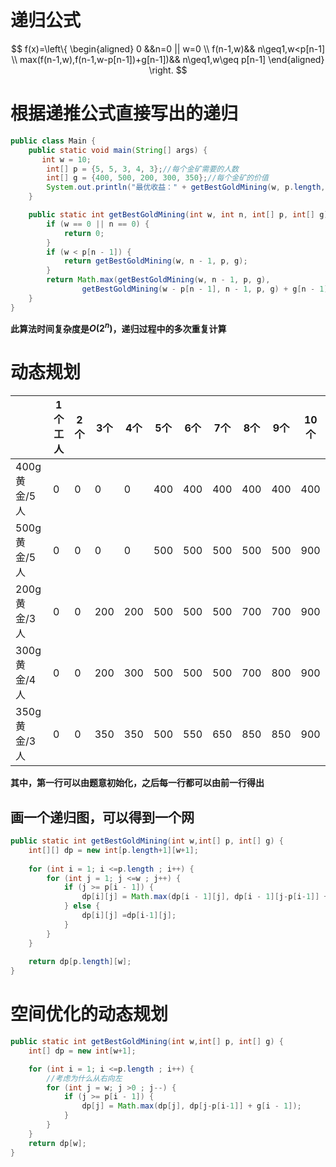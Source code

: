 # 递归公式
$$ f(x)=\left\{
\begin{aligned}
0 &&n=0 || w=0 \\
f(n-1,w)&& n\geq1,w<p[n-1] \\
max(f(n-1,w),f(n-1,w-p[n-1])+g[n-1])&& n\geq1,w\geq p[n-1]
\end{aligned}
\right.
$$
# 根据递推公式直接写出的递归
```java
public class Main {
    public static void main(String[] args) {
       int w = 10;
        int[] p = {5, 5, 3, 4, 3};//每个金矿需要的人数
        int[] g = {400, 500, 200, 300, 350};//每个金矿的价值
        System.out.println("最优收益：" + getBestGoldMining(w, p.length, p, g));
    }

    public static int getBestGoldMining(int w, int n, int[] p, int[] g) {
        if (w == 0 || n == 0) {
            return 0;
        }
        if (w < p[n - 1]) {
            return getBestGoldMining(w, n - 1, p, g);
        }
        return Math.max(getBestGoldMining(w, n - 1, p, g),
                getBestGoldMining(w - p[n - 1], n - 1, p, g) + g[n - 1]);
    }
}
```

**此算法时间复杂度是${O(2^n)}$，递归过程中的多次重复计算**

# 动态规划
| |1个工人|2个|3个|4个|5个|6个|7个|8个|9个|10个|
|-- |--|--|--|--|--|--|--|--|--|--|
|400g黄金/5人|0|0|0|0|400|400|400|400|400|400|
|500g黄金/5人|0|0|0|0|500|500|500|500|500|900|
|200g黄金/3人|0|0|200|200|500|500|500|700|700|900|
|300g黄金/4人|0|0|200|300|500|500|500|700|800|900|
|350g黄金/3人|0|0|350|350|500|550|650|850|850|900|

**其中，第一行可以由题意初始化，之后每一行都可以由前一行得出**

## 画一个递归图，可以得到一个网

```java
public static int getBestGoldMining(int w,int[] p, int[] g) {
    int[][] dp = new int[p.length+1][w+1];
    
    for (int i = 1; i <=p.length ; i++) {
        for (int j = 1; j <=w ; j++) {
            if (j >= p[i - 1]) {
                dp[i][j] = Math.max(dp[i - 1][j], dp[i - 1][j-p[i-1]] + g[i - 1]);
            } else {
                dp[i][j] =dp[i-1][j];
            }
        }
    }
    
    return dp[p.length][w];
}
```

# 空间优化的动态规划

```java
public static int getBestGoldMining(int w,int[] p, int[] g) {
    int[] dp = new int[w+1];

    for (int i = 1; i <=p.length ; i++) {
        //考虑为什么从右向左
        for (int j = w; j >0 ; j--) {
            if (j >= p[i - 1]) {
                dp[j] = Math.max(dp[j], dp[j-p[i-1]] + g[i - 1]);
            }
        }
    }
    return dp[w];
}
```